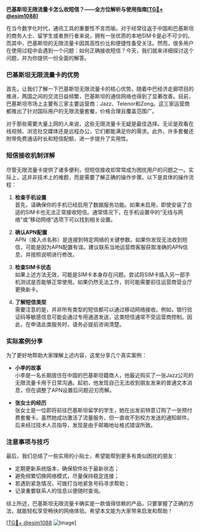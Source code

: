 **巴基斯坦无限流量卡怎么收短信？——全方位解析与使用指南[[TG💪+ @esim1088](https://t.me/s/esim1088)]**

在当今数字化时代，通讯工具的重要性不言而喻。对于经常往返于中国和巴基斯坦的商务人士、留学生或者旅行者来说，拥有一张优质的本地SIM卡是必不可少的。而其中，巴基斯坦的无限流量卡因其高性价比和便捷性备受关注。然而，很多用户在使用过程中会遇到一个问题：如何正确接收短信？今天，我们就来详细探讨这个问题，并为你提供一份全面的解答。

### 巴基斯坦无限流量卡的优势

首先，让我们了解一下巴基斯坦无限流量卡的核心优势。随着中巴经济走廊项目的推进，两国之间的交流日益频繁，巴基斯坦的通信网络也得到了显著改善。目前，巴基斯坦市场上主要有三家主要运营商：Jazz、Telenor和Zong。这三家运营商都推出了针对国际用户的无限流量套餐，价格合理且覆盖范围广。

对于那些需要大量上网的人来说，这些无限流量卡无疑是最佳选择。无论是观看在线视频、浏览社交媒体还是远程办公，它们都能满足你的需求。此外，许多套餐还附带免费通话时长和短信配额，进一步提升了实用性。

### 短信接收机制详解

尽管无限流量卡提供了诸多便利，但短信接收却常常成为困扰用户的问题之一。实际上，这并非技术上的难题，而是需要了解正确的操作步骤。以下是具体的操作流程：

1. **检查手机设置**  
   首先，请确保你的手机已经启用了数据服务功能。如果未启用，即使安装了合适的SIM卡也无法正常接收短信。通常情况下，在手机设置中的“无线与网络”或“移动网络”选项下可以找到相关设置。

2. **确认APN配置**  
   APN（接入点名称）是连接到特定网络的关键参数。如果你发现无法收到短信，可能是因为APN配置有误。建议联系当地运营商客服获取准确的APN信息，并按照说明进行修改。

3. **检查SIM卡状态**  
   如果上述方法无效，可能是SIM卡本身存在问题。尝试将SIM卡插入另一部手机测试是否能够正常使用。如果仍然无法工作，则可能需要前往运营商营业厅更换新卡。

4. **了解短信类型**  
   需要注意的是，并非所有类型的短信都可以通过移动网络接收。例如，银行验证码等敏感信息可能会通过专用通道发送，这类短信通常不受运营商控制。因此，在申请此类服务时，请务必提前咨询清楚。

### 实际案例分享

为了更好地帮助大家理解上述内容，这里分享几个真实案例：

- **小李的故事**  
  小李是一名长期居住在中国的巴基斯坦籍商人，他最近购买了一张Jazz公司的无限流量卡用于日常沟通。起初，他发现自己无法收到朋友发来的普通文本消息，但在调整了APN设置后问题迎刃而解。

- **张女士的经历**  
  张女士是一位即将前往巴基斯坦留学的学生，她在出发前特意订购了一张预付费套餐卡。虽然她成功激活了流量服务，但一直收不到校方发送的通知邮件。后来经过技术人员指导，发现是由于邮箱地址格式错误所致。

### 注意事项与技巧

最后，我们总结了一些实用的小贴士，希望能帮到更多有类似困扰的朋友：

- 定期更新系统版本，确保软件处于最新状态；
- 避免频繁切换网络模式，尽量保持稳定连接；
- 若遇到紧急情况，可拨打当地紧急号码寻求帮助；
- 记录重要联系人的信息以便随时查询。

综上所述，巴基斯坦无限流量卡确实是一款值得信赖的产品，只要掌握了正确的方法，就能轻松享受畅快的网络体验。希望本文能为大家带来启发和帮助！

[[TG💪+ @esim1088](https://t.me/s/esim1088) ![Image](https://i.postimg.cc/4NQfJmqS/Snipaste-2025-05-13-00-14-12.png)]